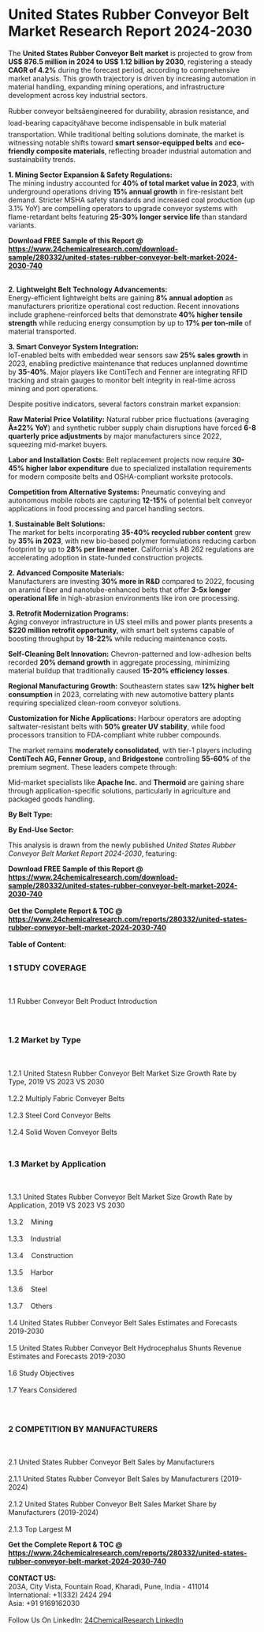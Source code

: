 <h1>United States Rubber Conveyor Belt  Market Research Report 2024-2030</h1><p>The <strong>United States Rubber Conveyor Belt market</strong> is projected to grow from <strong>US$ 876.5 million in 2024 to US$ 1.12 billion by 2030</strong>, registering a steady <strong>CAGR of 4.2%</strong> during the forecast period, according to comprehensive market analysis. This growth trajectory is driven by increasing automation in material handling, expanding mining operations, and infrastructure development across key industrial sectors.</p><p>Rubber conveyor beltsâengineered for durability, abrasion resistance, and load-bearing capacityâhave become indispensable in bulk material transportation. While traditional belting solutions dominate, the market is witnessing notable shifts toward <strong>smart sensor-equipped belts</strong> and <strong>eco-friendly composite materials</strong>, reflecting broader industrial automation and sustainability trends.</p><p><strong>1. Mining Sector Expansion &amp; Safety Regulations:</strong><br>
The mining industry accounted for <strong>40% of total market value in 2023</strong>, with underground operations driving <strong>15% annual growth</strong> in fire-resistant belt demand. Stricter MSHA safety standards and increased coal production (up 3.1% YoY) are compelling operators to upgrade conveyor systems with flame-retardant belts featuring <strong>25-30% longer service life</strong> than standard variants.</p><div><b>Download FREE Sample of this Report @ 
            <a href="https://www.24chemicalresearch.com/download-sample/280332/united-states-rubber-conveyor-belt-market-2024-2030-740">
            https://www.24chemicalresearch.com/download-sample/280332/united-states-rubber-conveyor-belt-market-2024-2030-740</a></b></div><br><p><strong>2. Lightweight Belt Technology Advancements:</strong><br>
Energy-efficient lightweight belts are gaining <strong>8% annual adoption</strong> as manufacturers prioritize operational cost reduction. Recent innovations include graphene-reinforced belts that demonstrate <strong>40% higher tensile strength</strong> while reducing energy consumption by up to <strong>17% per ton-mile</strong> of material transported.</p><p><strong>3. Smart Conveyor System Integration:</strong><br>
IoT-enabled belts with embedded wear sensors saw <strong>25% sales growth</strong> in 2023, enabling predictive maintenance that reduces unplanned downtime by <strong>35-40%</strong>. Major players like ContiTech and Fenner are integrating RFID tracking and strain gauges to monitor belt integrity in real-time across mining and port operations.</p><p>Despite positive indicators, several factors constrain market expansion:</p><p><strong>Raw Material Price Volatility:</strong> Natural rubber price fluctuations (averaging <strong>Â±22% YoY</strong>) and synthetic rubber supply chain disruptions have forced <strong>6-8 quarterly price adjustments</strong> by major manufacturers since 2022, squeezing mid-market buyers.</p><p><strong>Labor and Installation Costs:</strong> Belt replacement projects now require <strong>30-45% higher labor expenditure</strong> due to specialized installation requirements for modern composite belts and OSHA-compliant worksite protocols.</p><p><strong>Competition from Alternative Systems:</strong> Pneumatic conveying and autonomous mobile robots are capturing <strong>12-15%</strong> of potential belt conveyor applications in food processing and parcel handling sectors.</p><p><strong>1. Sustainable Belt Solutions:</strong><br>
The market for belts incorporating <strong>35-40% recycled rubber content</strong> grew by <strong>35% in 2023</strong>, with new bio-based polymer formulations reducing carbon footprint by up to <strong>28% per linear meter</strong>. California's AB 262 regulations are accelerating adoption in state-funded construction projects.</p><p><strong>2. Advanced Composite Materials:</strong><br>
Manufacturers are investing <strong>30% more in R&amp;D</strong> compared to 2022, focusing on aramid fiber and nanotube-enhanced belts that offer <strong>3-5x longer operational life</strong> in high-abrasion environments like iron ore processing.</p><p><strong>3. Retrofit Modernization Programs:</strong><br>
Aging conveyor infrastructure in US steel mills and power plants presents a <strong>$220 million retrofit opportunity</strong>, with smart belt systems capable of boosting throughput by <strong>18-22%</strong> while reducing maintenance costs.</p><p><strong>Self-Cleaning Belt Innovation:</strong> Chevron-patterned and low-adhesion belts recorded <strong>20% demand growth</strong> in aggregate processing, minimizing material buildup that traditionally caused <strong>15-20% efficiency losses</strong>.</p><p><strong>Regional Manufacturing Growth:</strong> Southeastern states saw <strong>12% higher belt consumption</strong> in 2023, correlating with new automotive battery plants requiring specialized clean-room conveyor solutions.</p><p><strong>Customization for Niche Applications:</strong> Harbour operators are adopting saltwater-resistant belts with <strong>50% greater UV stability</strong>, while food processors transition to FDA-compliant white rubber compounds.</p><p>The market remains <strong>moderately consolidated</strong>, with tier-1 players including <strong>ContiTech AG, Fenner Group,</strong> and <strong>Bridgestone</strong> controlling <strong>55-60%</strong> of the premium segment. These leaders compete through:</p><p>Mid-market specialists like <strong>Apache Inc.</strong> and <strong>Thermoid</strong> are gaining share through application-specific solutions, particularly in agriculture and packaged goods handling.</p><p><strong>By Belt Type:</strong></p><p><strong>By End-Use Sector:</strong></p><p>This analysis is drawn from the newly published <em>United States Rubber Conveyor Belt Market Report 2024-2030</em>, featuring:</p><div><b>Download FREE Sample of this Report @ 
            <a href="https://www.24chemicalresearch.com/download-sample/280332/united-states-rubber-conveyor-belt-market-2024-2030-740">
            https://www.24chemicalresearch.com/download-sample/280332/united-states-rubber-conveyor-belt-market-2024-2030-740</a></b></div><br><div><b>Get the Complete Report & TOC @ 
            <a href="https://www.24chemicalresearch.com/reports/280332/united-states-rubber-conveyor-belt-market-2024-2030-740">
            https://www.24chemicalresearch.com/reports/280332/united-states-rubber-conveyor-belt-market-2024-2030-740</a></b></div><br>
            <b>Table of Content:</b><p><h2><span style="font-size:16px"><strong>1 STUDY COVERAGE</strong></span></h2><br />
<p>1.1 Rubber Conveyor Belt  Product Introduction</p><br />
<h2><span style="font-size:16px"><strong>1.2 Market by Type</strong></span></h2><br />
<p>1.2.1 United Statesn Rubber Conveyor Belt  Market Size Growth Rate by Type, 2019 VS 2023 VS 2030<br /><br />
1.2.2 Multiply Fabric Conveyer Belts&nbsp;&nbsp; &nbsp;<br /><br />
1.2.3 Steel Cord Conveyor Belts<br /><br />
1.2.4 Solid Woven Conveyor Belts<br /><br />
<h2><span style="font-size:16px"><strong>1.3 Market by Application</strong></span></h2><br />
<p>1.3.1 United States Rubber Conveyor Belt  Market Size Growth Rate by Application, 2019 VS 2023 VS 2030<br /><br />
1.3.2&nbsp;&nbsp; &nbsp;Mining<br /><br />
1.3.3&nbsp;&nbsp; &nbsp;Industrial<br /><br />
1.3.4&nbsp;&nbsp; &nbsp;Construction<br /><br />
1.3.5&nbsp;&nbsp; &nbsp;Harbor<br /><br />
1.3.6&nbsp;&nbsp; &nbsp;Steel<br /><br />
1.3.7&nbsp;&nbsp; &nbsp;Others<br /><br />
1.4 United States Rubber Conveyor Belt  Sales Estimates and Forecasts 2019-2030<br /><br />
1.5 United States Rubber Conveyor Belt  Hydrocephalus Shunts Revenue Estimates and Forecasts 2019-2030<br /><br />
1.6 Study Objectives<br /><br />
1.7 Years Considered</p><br />
<h2><span style="font-size:16px"><strong>2 COMPETITION BY MANUFACTURERS</strong></span></h2><br />
<p>2.1 United States Rubber Conveyor Belt  Sales by Manufacturers<br /><br />
2.1.1 United States Rubber Conveyor Belt  Sales by Manufacturers (2019-2024)<br /><br />
2.1.2 United States Rubber Conveyor Belt  Sales Market Share by Manufacturers (2019-2024)<br /><br />
2.1.3 Top Largest M</p><div><b>Get the Complete Report & TOC @ 
            <a href="https://www.24chemicalresearch.com/reports/280332/united-states-rubber-conveyor-belt-market-2024-2030-740">
            https://www.24chemicalresearch.com/reports/280332/united-states-rubber-conveyor-belt-market-2024-2030-740</a></b></div><br><b>CONTACT US:</b><br>
            203A, City Vista, Fountain Road, Kharadi, Pune, India - 411014<br>
            International: +1(332) 2424 294<br>
            Asia: +91 9169162030 <br><br>
            Follow Us On LinkedIn: <a href="https://www.linkedin.com/company/24chemicalresearch/">24ChemicalResearch LinkedIn</a>